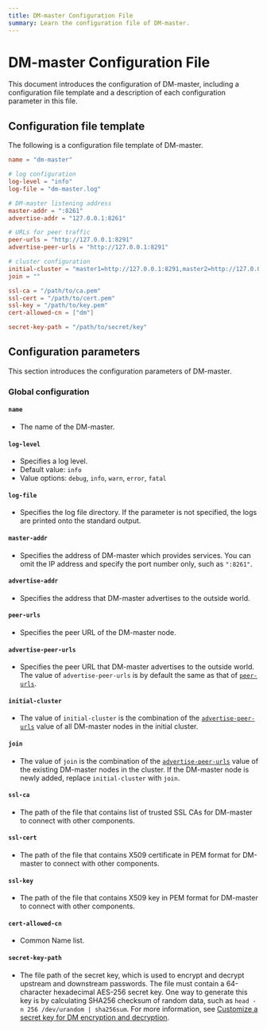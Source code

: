 ```yaml
---
title: DM-master Configuration File
summary: Learn the configuration file of DM-master.
---
```


# DM-master Configuration File

This document introduces the configuration of DM-master, including a configuration file template and a description of each configuration parameter in this file.

## Configuration file template

The following is a configuration file template of DM-master.

```toml
name = "dm-master"

# log configuration
log-level = "info"
log-file = "dm-master.log"

# DM-master listening address
master-addr = ":8261"
advertise-addr = "127.0.0.1:8261"

# URLs for peer traffic
peer-urls = "http://127.0.0.1:8291"
advertise-peer-urls = "http://127.0.0.1:8291"

# cluster configuration
initial-cluster = "master1=http://127.0.0.1:8291,master2=http://127.0.0.1:8292,master3=http://127.0.0.1:8293"
join = ""

ssl-ca = "/path/to/ca.pem"
ssl-cert = "/path/to/cert.pem"
ssl-key = "/path/to/key.pem"
cert-allowed-cn = ["dm"]

secret-key-path = "/path/to/secret/key"
```

## Configuration parameters

This section introduces the configuration parameters of DM-master.

### Global configuration

#### `name`

- The name of the DM-master.

#### `log-level`

- Specifies a log level.
- Default value: `info`
- Value options: `debug`, `info`, `warn`, `error`, `fatal`

#### `log-file`

- Specifies the log file directory. If the parameter is not specified, the logs are printed onto the standard output.

#### `master-addr`

- Specifies the address of DM-master which provides services. You can omit the IP address and specify the port number only, such as `":8261"`.

#### `advertise-addr`

- Specifies the address that DM-master advertises to the outside world.

#### `peer-urls`

- Specifies the peer URL of the DM-master node.

#### `advertise-peer-urls`

- Specifies the peer URL that DM-master advertises to the outside world. The value of `advertise-peer-urls` is by default the same as that of [`peer-urls`](#peer-urls).

#### `initial-cluster`

- The value of `initial-cluster` is the combination of the [`advertise-peer-urls`](#advertise-peer-urls) value of all DM-master nodes in the initial cluster.

#### `join`

- The value of `join` is the combination of the [`advertise-peer-urls`](#advertise-peer-urls) value of the existing DM-master nodes in the cluster. If the DM-master node is newly added, replace `initial-cluster` with `join`.

#### `ssl-ca`

- The path of the file that contains list of trusted SSL CAs for DM-master to connect with other components.

#### `ssl-cert`

- The path of the file that contains X509 certificate in PEM format for DM-master to connect with other components.

#### `ssl-key`

- The path of the file that contains X509 key in PEM format for DM-master to connect with other components.

#### `cert-allowed-cn`

- Common Name list.

#### `secret-key-path`

- The file path of the secret key, which is used to encrypt and decrypt upstream and downstream passwords. The file must contain a 64-character hexadecimal AES-256 secret key. One way to generate this key is by calculating SHA256 checksum of random data, such as `head -n 256 /dev/urandom | sha256sum`. For more information, see [Customize a secret key for DM encryption and decryption](/dm/dm-customized-secret-key.md).
